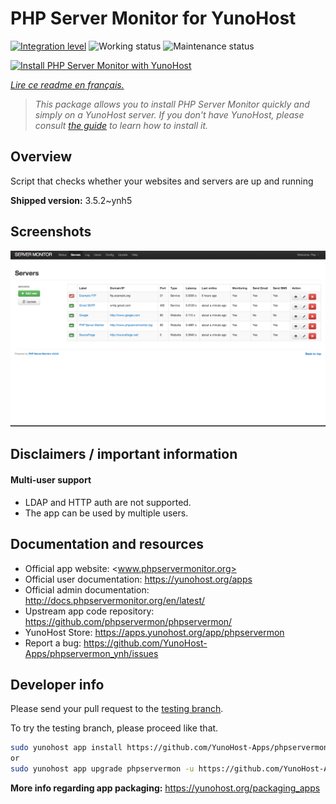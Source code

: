 <!--
N.B.: This README was automatically generated by https://github.com/YunoHost/apps/tree/master/tools/README-generator
It shall NOT be edited by hand.
-->

# PHP Server Monitor for YunoHost

[![Integration level](https://dash.yunohost.org/integration/phpservermon.svg)](https://dash.yunohost.org/appci/app/phpservermon) ![Working status](https://ci-apps.yunohost.org/ci/badges/phpservermon.status.svg) ![Maintenance status](https://ci-apps.yunohost.org/ci/badges/phpservermon.maintain.svg)

[![Install PHP Server Monitor with YunoHost](https://install-app.yunohost.org/install-with-yunohost.svg)](https://install-app.yunohost.org/?app=phpservermon)

*[Lire ce readme en français.](./README_fr.md)*

> *This package allows you to install PHP Server Monitor quickly and simply on a YunoHost server.
If you don't have YunoHost, please consult [the guide](https://yunohost.org/#/install) to learn how to install it.*

## Overview

Script that checks whether your websites and servers are up and running

**Shipped version:** 3.5.2~ynh5

## Screenshots

![Screenshot of PHP Server Monitor](./doc/screenshots/screenshot.png)

## Disclaimers / important information

#### Multi-user support

* LDAP and HTTP auth are not supported.
* The app can be used by multiple users.

## Documentation and resources

* Official app website: <www.phpservermonitor.org>
* Official user documentation: <https://yunohost.org/apps>
* Official admin documentation: <http://docs.phpservermonitor.org/en/latest/>
* Upstream app code repository: <https://github.com/phpservermon/phpservermon/>
* YunoHost Store: <https://apps.yunohost.org/app/phpservermon>
* Report a bug: <https://github.com/YunoHost-Apps/phpservermon_ynh/issues>

## Developer info

Please send your pull request to the [testing branch](https://github.com/YunoHost-Apps/phpservermon_ynh/tree/testing).

To try the testing branch, please proceed like that.

``` bash
sudo yunohost app install https://github.com/YunoHost-Apps/phpservermon_ynh/tree/testing --debug
or
sudo yunohost app upgrade phpservermon -u https://github.com/YunoHost-Apps/phpservermon_ynh/tree/testing --debug
```

**More info regarding app packaging:** <https://yunohost.org/packaging_apps>
